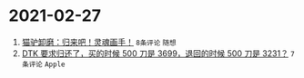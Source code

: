 # 2021-02-27

1. [猫驴卸磨：归来吧！灵魂画手！](https://www.v2ex.com/t/756669) `8条评论` `随想`
1. [DTK 要求归还了，买的时候 500 刀是 3699，退回的时候 500 刀是 3231？](https://www.v2ex.com/t/756679) `7条评论` `Apple`
